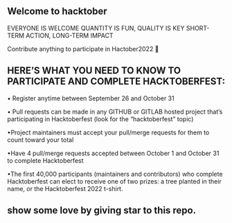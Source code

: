 ## Welcome to hacktober  

EVERYONE IS WELCOME
QUANTITY IS FUN, QUALITY IS KEY
SHORT-TERM ACTION, LONG-TERM IMPACT

Contribute anything to participate in Hactober2022 🙌

## HERE’S WHAT YOU NEED TO KNOW TO PARTICIPATE AND COMPLETE HACKTOBERFEST:  

• Register anytime between September 26 and October 31

• Pull requests can be made in any GITHUB or GITLAB hosted project that’s participating in Hacktoberfest (look for the “hacktoberfest” topic)

•Project maintainers must accept your pull/merge requests for them to count toward your total

•Have 4 pull/merge requests accepted between October 1 and October 31 to complete Hacktoberfest

•The first 40,000 participants (maintainers and contributors) who complete Hacktoberfest can elect to receive one of two prizes: a tree planted in their name, or the Hacktoberfest 2022 t-shirt.


## show some love by giving star to this repo.  
  

